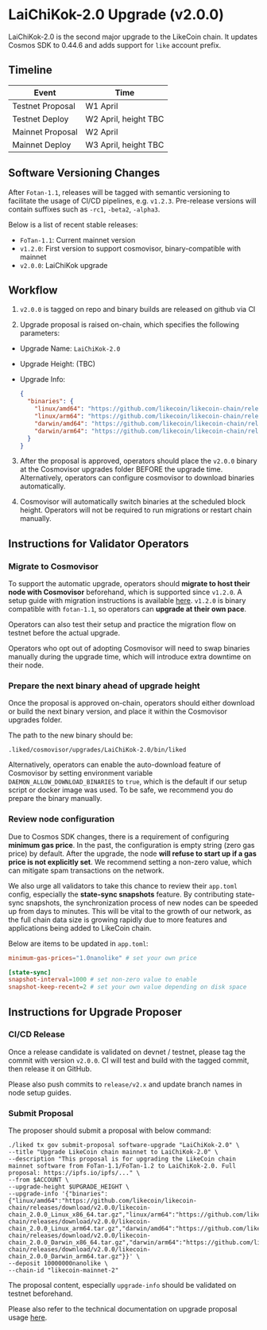 # LaiChiKok-2.0 Upgrade (v2.0.0)

LaiChiKok-2.0 is the second major upgrade to the LikeCoin chain. It updates Cosmos SDK to 0.44.6 and adds support for `like` account prefix.

## Timeline

|Event           |Time                |
|----------------|--------------------|
|Testnet Proposal|W1 April            |
|Testnet Deploy  |W2 April, height TBC|
|Mainnet Proposal|W2 April            |
|Mainnet Deploy  |W3 April, height TBC|

## Software Versioning Changes

After `Fotan-1.1`, releases will be tagged with semantic versioning to facilitate the usage of CI/CD pipelines, e.g. `v1.2.3`. Pre-release versions will contain suffixes such as `-rc1`, `-beta2`, `-alpha3`.

Below is a list of recent stable releases:

- `FoTan-1.1`: Current mainnet version
- `v1.2.0`: First version to support cosmovisor, binary-compatible with mainnet
- `v2.0.0`: LaiChiKok upgrade

## Workflow

1. `v2.0.0` is tagged on repo and binary builds are released on github via CI

2. Upgrade proposal is raised on-chain, which specifies the following parameters:

- Upgrade Name: `LaiChiKok-2.0`
- Upgrade Height: (TBC)
- Upgrade Info:

  ```json
  {
    "binaries": {
      "linux/amd64": "https://github.com/likecoin/likecoin-chain/releases/download/v2.0.0/likecoin-chain_2.0.0_Linux_x86_64.tar.gz",
      "linux/arm64": "https://github.com/likecoin/likecoin-chain/releases/download/v2.0.0/likecoin-chain_2.0.0_Linux_arm64.tar.gz",
      "darwin/amd64": "https://github.com/likecoin/likecoin-chain/releases/download/v2.0.0/likecoin-chain_2.0.0_Darwin_x86_64.tar.gz",
      "darwin/arm64": "https://github.com/likecoin/likecoin-chain/releases/download/v2.0.0/likecoin-chain_2.0.0_Darwin_arm64.tar.gz"
    }
  }
  ```

3. After the proposal is approved, operators should place the `v2.0.0` binary at the Cosmovisor upgrades folder BEFORE the upgrade time. Alternatively, operators can configure cosmovisor to download binaries automatically.

4. Cosmovisor will automatically switch binaries at the scheduled block height. Operators will not be required to run migrations or restart chain manually.

## Instructions for Validator Operators

### Migrate to Cosmovisor

To support the automatic upgrade, operators should **migrate to host their node with Cosmovisor** beforehand, which is supported since `v1.2.0`. A setup guide with migration instructions is available [here](../likecoin-chain-node/setup-a-node.md). `v1.2.0` is binary compatible with `fotan-1.1`, so operators can **upgrade at their own pace**.

Operators can also test their setup and practice the migration flow on testnet before the actual upgrade.

Operators who opt out of adopting Cosmovisor will need to swap binaries manually during the upgrade time, which will introduce extra downtime on their node.

### Prepare the next binary ahead of upgrade height

Once the proposal is approved on-chain, operators should either download or build the next binary version, and place it within the Cosmovisor upgrades folder.

The path to the new binary should be:

```shell
.liked/cosmovisor/upgrades/LaiChiKok-2.0/bin/liked
```

Alternatively, operators can enable the auto-download feature of Cosmovisor by setting environment variable `DAEMON_ALLOW_DOWNLOAD_BINARIES` to `true`, which is the default if our setup script or docker image was used. To be safe, we recommend you do prepare the binary manually.

### Review node configuration

Due to Cosmos SDK changes, there is a requirement of configuring **minimum gas price**. In the past, the configuration is empty string (zero gas price) by default. After the upgrade, the node **will refuse to start up if a gas price is not explicitly set**. We recommend setting a non-zero value, which can mitigate spam transactions on the network.

We also urge all validators to take this chance to review their `app.toml` config, especially the **state-sync snapshots** feature. By contributing state-sync snapshots, the synchronization process of new nodes can be speeded up from days to minutes. This will be vital to the growth of our network, as the full chain data size is growing rapidly due to more features and applications being added to LikeCoin chain.

Below are items to be updated in `app.toml`:

```toml
minimum-gas-prices="1.0nanolike" # set your own price

[state-sync]
snapshot-interval=1000 # set non-zero value to enable
snapshot-keep-recent=2 # set your own value depending on disk space
```

## Instructions for Upgrade Proposer

### CI/CD Release

Once a release candidate is validated on devnet / testnet, please tag the commit with version `v2.0.0`. CI will test and build with the tagged commit, then release it on GitHub.

Please also push commits to `release/v2.x` and update branch names in node setup guides.

### Submit Proposal

The proposer should submit a proposal with below command:

```shell
./liked tx gov submit-proposal software-upgrade "LaiChiKok-2.0" \
--title "Upgrade LikeCoin chain mainnet to LaiChiKok-2.0" \
--description "This proposal is for upgrading the LikeCoin chain mainnet software from FoTan-1.1/FoTan-1.2 to LaiChiKok-2.0. Full proposal: https://ipfs.io/ipfs/..." \
--from $ACCOUNT \
--upgrade-height $UPGRADE_HEIGHT \
--upgrade-info '{"binaries":{"linux/amd64":"https://github.com/likecoin/likecoin-chain/releases/download/v2.0.0/likecoin-chain_2.0.0_Linux_x86_64.tar.gz","linux/arm64":"https://github.com/likecoin/likecoin-chain/releases/download/v2.0.0/likecoin-chain_2.0.0_Linux_arm64.tar.gz","darwin/amd64":"https://github.com/likecoin/likecoin-chain/releases/download/v2.0.0/likecoin-chain_2.0.0_Darwin_x86_64.tar.gz","darwin/arm64":"https://github.com/likecoin/likecoin-chain/releases/download/v2.0.0/likecoin-chain_2.0.0_Darwin_arm64.tar.gz"}}' \
--deposit 10000000nanolike \
--chain-id "likecoin-mainnet-2"
```

The proposal content, especially `upgrade-info` should be validated on testnet beforehand.

Please also refer to the technical documentation on upgrade proposal usage [here](https://github.com/likecoin/likecoin-chain/blob/master/SETUP.md#upgrade-proposal).
